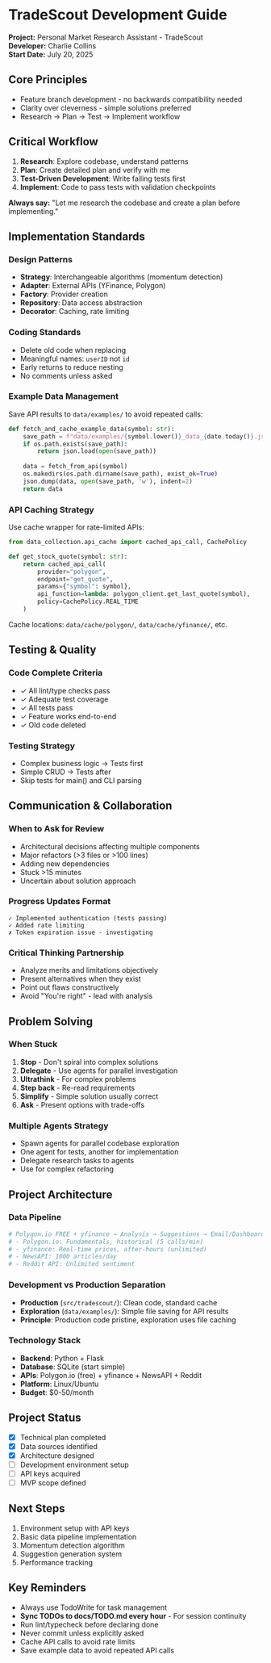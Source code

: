 # TradeScout Development Guide

**Project:** Personal Market Research Assistant - TradeScout  
**Developer:** Charlie Collins  
**Start Date:** July 20, 2025

## Core Principles
- Feature branch development - no backwards compatibility needed
- Clarity over cleverness - simple solutions preferred
- Research → Plan → Test → Implement workflow

## Critical Workflow
1. **Research**: Explore codebase, understand patterns
2. **Plan**: Create detailed plan and verify with me  
3. **Test-Driven Development**: Write failing tests first
4. **Implement**: Code to pass tests with validation checkpoints

**Always say:** "Let me research the codebase and create a plan before implementing."

## Implementation Standards

### Design Patterns
- **Strategy**: Interchangeable algorithms (momentum detection)
- **Adapter**: External APIs (YFinance, Polygon)
- **Factory**: Provider creation
- **Repository**: Data access abstraction
- **Decorator**: Caching, rate limiting

### Coding Standards
- Delete old code when replacing
- Meaningful names: `userID` not `id`
- Early returns to reduce nesting
- No comments unless asked

### Example Data Management
Save API results to `data/examples/` to avoid repeated calls:
```python
def fetch_and_cache_example_data(symbol: str):
    save_path = f"data/examples/{symbol.lower()}_data_{date.today()}.json"
    if os.path.exists(save_path):
        return json.load(open(save_path))
    
    data = fetch_from_api(symbol)
    os.makedirs(os.path.dirname(save_path), exist_ok=True)
    json.dump(data, open(save_path, 'w'), indent=2)
    return data
```

### API Caching Strategy
Use cache wrapper for rate-limited APIs:
```python
from data_collection.api_cache import cached_api_call, CachePolicy

def get_stock_quote(symbol: str):
    return cached_api_call(
        provider="polygon",
        endpoint="get_quote", 
        params={"symbol": symbol},
        api_function=lambda: polygon_client.get_last_quote(symbol),
        policy=CachePolicy.REAL_TIME
    )
```

Cache locations: `data/cache/polygon/`, `data/cache/yfinance/`, etc.

## Testing & Quality

### Code Complete Criteria
- ✓ All lint/type checks pass
- ✓ Adequate test coverage
- ✓ All tests pass
- ✓ Feature works end-to-end
- ✓ Old code deleted

### Testing Strategy
- Complex business logic → Tests first
- Simple CRUD → Tests after
- Skip tests for main() and CLI parsing

## Communication & Collaboration

### When to Ask for Review
- Architectural decisions affecting multiple components
- Major refactors (>3 files or >100 lines)
- Adding new dependencies
- Stuck >15 minutes
- Uncertain about solution approach

### Progress Updates Format
```
✓ Implemented authentication (tests passing)
✓ Added rate limiting  
✗ Token expiration issue - investigating
```

### Critical Thinking Partnership
- Analyze merits and limitations objectively
- Present alternatives when they exist
- Point out flaws constructively
- Avoid "You're right" - lead with analysis

## Problem Solving

### When Stuck
1. **Stop** - Don't spiral into complex solutions
2. **Delegate** - Use agents for parallel investigation
3. **Ultrathink** - For complex problems
4. **Step back** - Re-read requirements
5. **Simplify** - Simple solution usually correct
6. **Ask** - Present options with trade-offs

### Multiple Agents Strategy
- Spawn agents for parallel codebase exploration
- One agent for tests, another for implementation
- Delegate research tasks to agents
- Use for complex refactoring

## Project Architecture

### Data Pipeline
```python
# Polygon.io FREE + yfinance → Analysis → Suggestions → Email/Dashboard
# - Polygon.io: Fundamentals, historical (5 calls/min)
# - yfinance: Real-time prices, after-hours (unlimited)
# - NewsAPI: 1000 articles/day
# - Reddit API: Unlimited sentiment
```

### Development vs Production Separation
- **Production** (`src/tradescout/`): Clean code, standard cache
- **Exploration** (`data/examples/`): Simple file saving for API results
- **Principle**: Production code pristine, exploration uses file caching

### Technology Stack
- **Backend**: Python + Flask
- **Database**: SQLite (start simple)
- **APIs**: Polygon.io (free) + yfinance + NewsAPI + Reddit
- **Platform**: Linux/Ubuntu
- **Budget**: $0-50/month

## Project Status
- [x] Technical plan completed
- [x] Data sources identified
- [x] Architecture designed
- [ ] Development environment setup
- [ ] API keys acquired
- [ ] MVP scope defined

## Next Steps
1. Environment setup with API keys
2. Basic data pipeline implementation
3. Momentum detection algorithm
4. Suggestion generation system
5. Performance tracking

## Key Reminders
- Always use TodoWrite for task management
- **Sync TODOs to docs/TODO.md every hour** - For session continuity
- Run lint/typecheck before declaring done
- Never commit unless explicitly asked
- Cache API calls to avoid rate limits
- Save example data to avoid repeated API calls